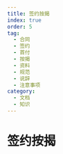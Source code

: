 ```yaml
---
title: 签约按揭
index: true
order: 5
tag:
  - 合同
  - 签约
  - 首付
  - 按揭
  - 资料
  - 规范
  - 说辞
  - 注意事项
category:
  - 文档
  - 知识
---
```


# 签约按揭